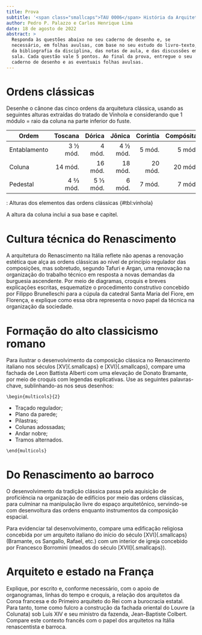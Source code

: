 ```yaml
---
title: Prova
subtitle: '<span class="smallcaps">TAU 0006</span> História da Arquitetura e da Arte II'
author: Pedro P. Palazzo e Carlos Henrique Lima
date: 18 de agosto de 2022
abstract: >
  Responda às questões abaixo no seu caderno de desenho e, se
  necessário, em folhas avulsas, com base no seu estudo do livro-texto,
  da bibliografia da disciplina, das notas de aula, e das discussões em
  sala. Cada questão vale 5 pontos. Ao final da prova, entregue o seu
  caderno de desenho e as eventuais folhas avulsas.
---
```


# Ordens clássicas #

Desenhe o cânone das cinco ordens da arquitetura clássica, usando as
seguintes alturas extraídas do tratado de Vinhola e considerando que
1 módulo = raio da coluna na parte inferior do fuste.

| Ordem        |  Toscana |   Dórica |   Jônica | Coríntia | Compósita |
|--------------|---------:|---------:|---------:|---------:|----------:|
| Entablamento | 3 ½ mód. |   4 mód. | 4 ½ mód. |   5 mód. |    5 mód. |
| Coluna       |  14 mód. |  16 mód. |  18 mód. |  20 mód. |   20 mód. |
| Pedestal     | 4 ⅔ mód. | 5 ⅓ mód. |   6 mód. |   7 mód. |    7 mód. |

: Alturas dos elementos das ordens clássicas {#tbl:vinhola}

A altura da coluna inclui a sua base e capitel.

# Cultura técnica do Renascimento #

A arquitetura do Renascimento na Itália reflete não apenas a renovação
estética que alça as ordens clássicas ao nível de princípio regulador
das composições, mas sobretudo, segundo Tafuri e Argan, uma renovação na
organização do trabalho técnico em resposta a novas demandas da
burguesia ascendente. Por meio de diagramas, croquis e breves
explicações escritas, esquematize o procedimento construtivo concebido
por Filippo Brunelleschi para a cúpula da catedral Santa Maria del
Fiore, em Florença, e explique como essa obra representa o novo papel da
técnica na organização da sociedade.

# Formação do alto classicismo romano #

Para ilustrar o desenvolvimento da composição clássica no Renascimento
italiano nos séculos [XV]{.smallcaps} e [XVI]{.smallcaps}, compare uma
fachada de Leon Battista Alberti com uma elevação de Donato Bramante,
por meio de croquis com legendas explicativas. Use as seguintes
palavras-chave, sublinhando-as nos seus desenhos:

```{=latex}
\begin{multicols}{2}
```

- Traçado regulador;
- Plano da parede;
- Pilastras;
- Colunas adossadas;
- Andar nobre;
- Tramos alternados.

```{=latex}
\end{multicols}
```

# Do Renascimento ao barroco #

O desenvolvimento da tradição clássica passa pela aquisição de
proficiência na organização de edifícios por meio das ordens clássicas,
para culminar na manipulação livre do espaço arquitetônico, servindo-se
com desenvoltura das ordens enquanto instrumentos da composição
espacial.

Para evidenciar tal desenvolvimento, compare uma edificação religiosa
concebida por um arquiteto italiano do início do século
[XVI]{.smallcaps} (Bramante, os Sangallo, Rafael, etc.) com um interior
de igreja concebido por Francesco Borromini (meados do século
[XVII]{.smallcaps}).

# Arquiteto e estado na França #

Explique, por escrito e, conforme necessário, com o apoio de
organogramas, linhas do tempo e croquis, a relação dos arquitetos da
Coroa francesa e do Primeiro arquiteto do Rei com a burocracia estatal.
Para tanto, tome como fulcro a construção da fachada oriental do Louvre
(a Colunata) sob Luís XIV e seu ministro da fazenda, Jean-Baptiste
Colbert. Compare este contexto francês com o papel dos arquitetos na
Itália renascentista e barroca.

